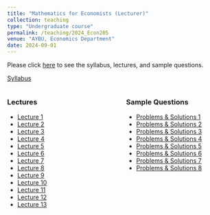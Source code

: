 ```yaml
---
title: "Mathematics for Economists (Lecturer)"
collection: teaching
type: "Undergraduate course"
permalink: /teaching/2024_Econ205
venue: "AYBU, Economics Department"
date: 2024-09-01
---
```


Please click [here](https://makyuzmert.github.io/teaching/2024_Econ205) to see the syllabus, lectures, and sample questions.

[Syllabus](/files/ECON205/ECON205_syllabus.pdf)

<div style="display: flex; justify-content: space-between;">
  <!-- Left Column (Lectures) -->
  <div style="width: 45%; padding-right: 10px;">
    <h3>Lectures</h3>
    <ul>
      <li><a href="/files/ECON205/Math_for_Econ_L1.pdf">Lecture 1</a></li>
      <li><a href="/files/ECON205/Math_for_Econ_L2.pdf">Lecture 2</a></li>
      <li><a href="/files/ECON205/Math_for_Econ_L3.pdf">Lecture 3</a></li>
      <li><a href="/files/ECON205/Math_for_Econ_L4.pdf">Lecture 4</a></li>
      <li><a href="/files/ECON205/Math_for_Econ_L5.pdf">Lecture 5</a></li>
      <li><a href="/files/ECON205/Math_for_Econ_L6.pdf">Lecture 6</a></li>
      <li><a href="/files/ECON205/Math_for_Econ_L7.pdf">Lecture 7</a></li>
      <li><a href="/files/ECON205/Math_for_Econ_L8.pdf">Lecture 8</a></li>
      <li><a href="/files/ECON205/Math_for_Econ_L9.pdf">Lecture 9</a></li>
      <li><a href="/files/ECON205/Math_for_Econ_L10.pdf">Lecture 10</a></li>
      <li><a href="/files/ECON205/Math_for_Econ_L11.pdf">Lecture 11</a></li>
      <li><a href="/files/ECON205/Math_for_Econ_L12.pdf">Lecture 12</a></li>
      <li><a href="/files/ECON205/Math_for_Econ_L13.pdf">Lecture 13</a></li>
    </ul>
  </div>

  <!-- Right Column (Sample Questions) -->
  <div style="width: 45%; padding-left: 10px;">
    <h3>Sample Questions</h3>
    <ul>
      <li><a href="/files/ECON205/Math_for_Econ_S1.pdf">Problems & Solutions 1</a></li>
      <li><a href="/files/ECON205/Math_for_Econ_S2.pdf">Problems & Solutions 2</a></li>
      <li><a href="/files/ECON205/Math_for_Econ_S3.pdf">Problems & Solutions 3</a></li>
      <li><a href="/files/ECON205/Math_for_Econ_S4.pdf">Problems & Solutions 4</a></li>
      <li><a href="/files/ECON205/Math_for_Econ_S5.pdf">Problems & Solutions 5</a></li>
      <li><a href="/files/ECON205/Math_for_Econ_S6.pdf">Problems & Solutions 6</a></li>
      <li><a href="/files/ECON205/Math_for_Econ_S7.pdf">Problems & Solutions 7</a></li>
      <li><a href="/files/ECON205/Math_for_Econ_S8.pdf">Problems & Solutions 8</a></li>
    </ul>
  </div>
</div>
